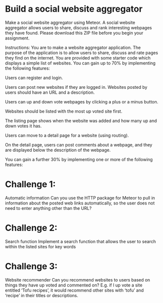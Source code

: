 # Build a social website aggregator

Make a social website aggregator using Meteor. A social website aggregator allows users to share, discuss and rank interesting webpages they have found. Please download this ZIP file before you begin your assignment.

Instructions: You are to make a website aggregator application. The purpose of the application is to allow users to share, discuss and rate pages they find on the internet. You are provided with some starter code which displays a simple list of websites. You can gain up to 70% by implementing the following features:

Users can register and login.

Users can post new websites if they are logged in. Websites posted by users should have an URL and a description.

Users can up and down vote webpages by clicking a plus or a minus button.

Websites should be listed with the most up voted site first.

The listing page shows when the website was added and how many up and down votes it has.

Users can move to a detail page for a website (using routing).

On the detail page, users can post comments about a webpage, and they are displayed below the description of the webpage.

You can gain a further 30% by implementing one or more of the following features:

# Challenge 1: 
Automatic information Can you use the HTTP package for Meteor to pull in information about the posted web links automatically, so the user does not need to enter anything other than the URL?

# Challenge 2: 
Search function Implement a search function that allows the user to search within the listed sites for key words

# Challenge 3: 
Website recommender Can you recommend websites to users based on things they have up voted and commented on? E.g. if I up vote a site entitled ‘Tofu recipes’, it would recommend other sites with ‘tofu’ and ‘recipe’ in their titles or descriptions. 
